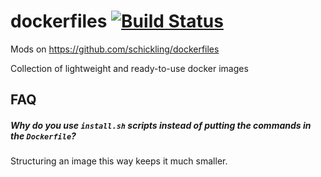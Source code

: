 dockerfiles [![Build Status](https://travis-ci.org/schickling/dockerfiles.svg)](https://travis-ci.org/schickling/dockerfiles)
===========

Mods on https://github.com/schickling/dockerfiles


Collection of lightweight and ready-to-use docker images



## FAQ

##### Why do you use `install.sh` scripts instead of putting the commands in the `Dockerfile`?

Structuring an image this way keeps it much smaller.
